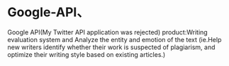# Google-API、
Google API(My Twitter API application was rejected)
product:Writing evaluation system and Analyze the entity and emotion of the text
(ie.Help new writers identify whether their work is suspected of plagiarism, and optimize their writing style based on existing articles.)


